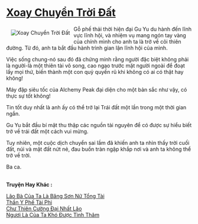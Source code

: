 <a href="https://truyenwiki.net/xoay-chuyen-troi-dat.36657/" title="Xoay Chuyển Trời Đất"><h1>Xoay Chuyển Trời Đất</h1></a><div style="display:table"><img align="right" style="float: left; padding: 10px;" src="https://truyenwiki.net/a/img/str/src/36657.jpg" alt="Xoay Chuyển Trời Đất">Gỗ phế thải thời hiện đại Gu Yu du hành đến lĩnh vực lĩnh hội, và nhiệm vụ mang ngón tay vàng của chính mình cho anh ta là trở về cõi thiên đường. Từ đó, anh ta bắt đầu hành trình gian lận lĩnh hội của mình.<p></p> Việc sống chung-nó sau đó đã chứng minh rằng người đặc biệt không phải là người-là một thiên tài vô song, cao ngạo trước mặt người ngoài để đoạt lấy mọi thứ, biến thành một con quỷ quyến rũ khi không có ai có thật hay không!<p></p> Máy đập siêu tốc của Alchemy Peak đại diện cho một bản sắc như vậy, có thực sự tốt không!<p></p> Tin tốt duy nhất là anh ấy có thể trở lại Trái đất một lần trong một thời gian ngắn.<p></p> Gu Yu bắt đầu bí mật thu thập các nguồn tài nguyên để có được sự hiểu biết trở về trái đất một cách vui mừng.<p></p> Tuy nhiên, một cuộc dịch chuyển sai lầm đã khiến anh ta nhìn thấy trời cuối đất, núi và mặt đất nứt nẻ, đau buồn tràn ngập khắp nơi và anh ta không thể trở về trời.<p></p> Ba ca.</div><p><br><b>Truyện Hay Khác :</b></p><a href="https://truyenwiki.net/lao-ba-cua-ta-la-bang-son-nu-tong-tai.35004/" alt="Lão Bà Của Ta Là Băng Sơn Nữ Tổng Tài">Lão Bà Của Ta Là Băng Sơn Nữ Tổng Tài</a><br/><a href="https://sangtacviet.wordpress.com/2020/10/22/than-y-phe-tai-phi/" alt="Thần Y Phế Tài Phi">Thần Y Phế Tài Phi</a><br/><a href="https://sangtacviet.wordpress.com/2020/10/22/chu-thien-cuong-dai-nhat-lao/" alt="Chư Thiên Cường Đại Nhất Lão">Chư Thiên Cường Đại Nhất Lão</a><br/><a href="https://github.com/nownovels/topcv/tree/master/truyenhay/35722" alt="Ngươi Là Của Ta Khó Được Tình Thâm">Ngươi Là Của Ta Khó Được Tình Thâm</a><br/>